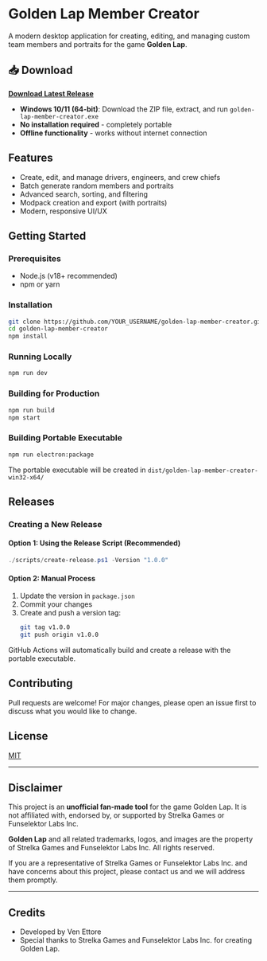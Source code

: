 # Golden Lap Member Creator

A modern desktop application for creating, editing, and managing custom team members and portraits for the game **Golden Lap**.

## 📥 Download

**[Download Latest Release](https://github.com/VenEttore/golden-lap-member-creator/releases/latest)**

- **Windows 10/11 (64-bit)**: Download the ZIP file, extract, and run `golden-lap-member-creator.exe`
- **No installation required** - completely portable
- **Offline functionality** - works without internet connection

## Features
- Create, edit, and manage drivers, engineers, and crew chiefs
- Batch generate random members and portraits
- Advanced search, sorting, and filtering
- Modpack creation and export (with portraits)
- Modern, responsive UI/UX

## Getting Started

### Prerequisites
- Node.js (v18+ recommended)
- npm or yarn

### Installation
```sh
git clone https://github.com/YOUR_USERNAME/golden-lap-member-creator.git
cd golden-lap-member-creator
npm install
```

### Running Locally
```sh
npm run dev
```

### Building for Production
```sh
npm run build
npm start
```

### Building Portable Executable
```sh
npm run electron:package
```
The portable executable will be created in `dist/golden-lap-member-creator-win32-x64/`

## Releases

### Creating a New Release

#### Option 1: Using the Release Script (Recommended)
```powershell
./scripts/create-release.ps1 -Version "1.0.0"
```

#### Option 2: Manual Process
1. Update the version in `package.json`
2. Commit your changes
3. Create and push a version tag:
   ```sh
   git tag v1.0.0
   git push origin v1.0.0
   ```

GitHub Actions will automatically build and create a release with the portable executable.

## Contributing
Pull requests are welcome! For major changes, please open an issue first to discuss what you would like to change.

## License
[MIT](LICENSE)

---

## Disclaimer
This project is an **unofficial fan-made tool** for the game Golden Lap. It is not affiliated with, endorsed by, or supported by Strelka Games or Funselektor Labs Inc.

**Golden Lap** and all related trademarks, logos, and images are the property of Strelka Games and Funselektor Labs Inc. All rights reserved.

If you are a representative of Strelka Games or Funselektor Labs Inc. and have concerns about this project, please contact us and we will address them promptly.

---

## Credits
- Developed by Ven Ettore
- Special thanks to Strelka Games and Funselektor Labs Inc. for creating Golden Lap.
